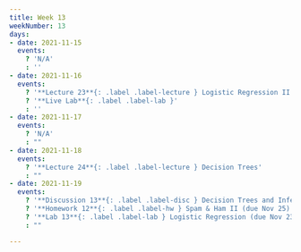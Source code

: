 ```yaml
---
title: Week 13
weekNumber: 13
days:
- date: 2021-11-15
  events:
    ? 'N/A'
    : ''
- date: 2021-11-16
  events:
    ? '**Lecture 23**{: .label .label-lecture } Logistic Regression II and Classification'
    ? '**Live Lab**{: .label .label-lab }'
    : ''
- date: 2021-11-17
  events:
    ? 'N/A'
    : ""
- date: 2021-11-18
  events:
    ? '**Lecture 24**{: .label .label-lecture } Decision Trees'
    : ""
- date: 2021-11-19
  events:
    ? '**Discussion 13**{: .label .label-disc } Decision Trees and Inference'
    ? '**Homework 12**{: .label .label-hw } Spam & Ham II (due Nov 25)'
    ? '**Lab 13**{: .label .label-lab } Logistic Regression (due Nov 23)'
    : ""

---
```

